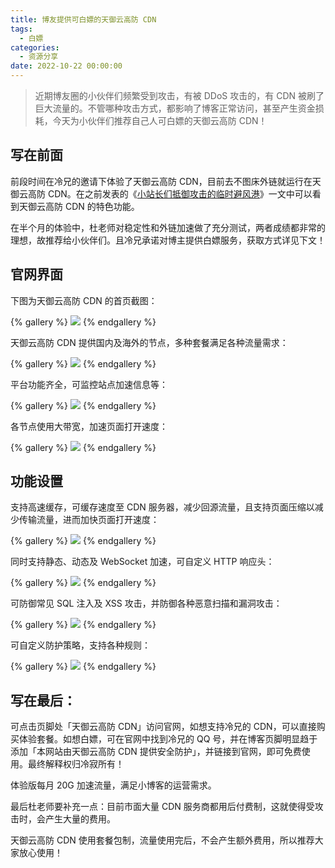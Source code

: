 ```yaml
---
title: 博友提供可白嫖的天御云高防 CDN
tags:
  - 白嫖
categories:
  - 资源分享
date: 2022-10-22 00:00:00
---
```


> 近期博友圈的小伙伴们频繁受到攻击，有被 DDoS 攻击的，有 CDN 被刷了巨大流量的。不管哪种攻击方式，都影响了博客正常访问，甚至产生资金损耗，今天为小伙伴们推荐自己人可白嫖的天御云高防 CDN！

<!-- more -->

## 写在前面

前段时间在冷兄的邀请下体验了天御云高防 CDN，目前去不图床外链就运行在天御云高防 CDN。在之前发表的《[小站长们抵御攻击的临时避风港](https://dusays.com/478/)》一文中可以看到天御云高防 CDN 的特色功能。

在半个月的体验中，杜老师对稳定性和外链加速做了充分测试，两者成绩都非常的理想，故推荐给小伙伴们。且冷兄承诺对博主提供白嫖服务，获取方式详见下文！

## 官网界面

下图为天御云高防 CDN 的首页截图：

{% gallery %}
![](https://cdn.dusays.com/2022/10/517-1.jpg)
{% endgallery %}

天御云高防 CDN 提供国内及海外的节点，多种套餐满足各种流量需求：

{% gallery %}
![](https://cdn.dusays.com/2022/10/517-2.jpg)
{% endgallery %}

平台功能齐全，可监控站点加速信息等：

{% gallery %}
![](https://cdn.dusays.com/2022/10/517-3.jpg)
{% endgallery %}

各节点使用大带宽，加速页面打开速度：

{% gallery %}
![](https://cdn.dusays.com/2022/10/517-4.jpg)
{% endgallery %}

## 功能设置

支持高速缓存，可缓存速度至 CDN 服务器，减少回源流量，且支持页面压缩以减少传输流量，进而加快页面打开速度：

{% gallery %}
![](https://cdn.dusays.com/2022/10/517-5.jpg)
{% endgallery %}

同时支持静态、动态及 WebSocket 加速，可自定义 HTTP 响应头：

{% gallery %}
![](https://cdn.dusays.com/2022/10/517-6.jpg)
{% endgallery %}

可防御常见 SQL 注入及 XSS 攻击，并防御各种恶意扫描和漏洞攻击：

{% gallery %}
![](https://cdn.dusays.com/2022/10/517-7.jpg)
{% endgallery %}

可自定义防护策略，支持各种规则：

{% gallery %}
![](https://cdn.dusays.com/2022/10/517-8.jpg)
{% endgallery %}

## 写在最后：

可点击页脚处「天御云高防 CDN」访问官网，如想支持冷兄的 CDN，可以直接购买体验套餐。如想白嫖，可在官网中找到冷兄的 QQ 号，并在博客页脚明显趋于添加「本网站由天御云高防 CDN 提供安全防护」，并链接到官网，即可免费使用。最终解释权归冷寂所有！

体验版每月 20G 加速流量，满足小博客的运营需求。

最后杜老师要补充一点：目前市面大量 CDN 服务商都用后付费制，这就使得受攻击时，会产生大量的费用。

天御云高防 CDN 使用套餐包制，流量使用完后，不会产生额外费用，所以推荐大家放心使用！